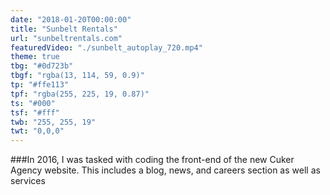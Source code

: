 ```yaml
---
date: "2018-01-20T00:00:00"
title: "Sunbelt Rentals"
url: "sunbeltrentals.com"
featuredVideo: "./sunbelt_autoplay_720.mp4"
theme: true
tbg: "#0d723b"
tbgf: "rgba(13, 114, 59, 0.9)"
tp: "#ffe113"
tpf: "rgba(255, 225, 19, 0.87)"
ts: "#000"
tsf: "#fff"
twb: "255, 255, 19"
twt: "0,0,0"
---
```

###In 2016, I was tasked with coding the front-end of the new Cuker Agency website. This includes a blog, news, and careers section as well as services 
